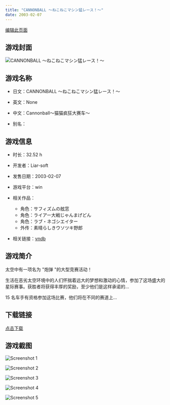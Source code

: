 ```yaml
---
title: "CANNONBALL ～ねこねこマシン猛レース！～"
date: 2003-02-07
---
```

[编辑此页面](https://github.com/ACG-3/ADV3-source/blob/main/source/_posts/games/CANNONBALL%20%EF%BD%9E%E3%81%AD%E3%81%93%E3%81%AD%E3%81%93%E3%83%9E%E3%82%B7%E3%83%B3%E7%8C%9B%E3%83%AC%E3%83%BC%E3%82%B9%EF%BC%81%EF%BD%9E.md)

## 游戏封面

![CANNONBALL ～ねこねこマシン猛レース！～](https%3A//pan.timero.xyz/onedrive/img_lib_001/CANNONBALL%20%EF%BD%9E%E3%81%AD%E3%81%93%E3%81%AD%E3%81%93%E3%83%9E%E3%82%B7%E3%83%B3%E7%8C%9B%E3%83%AC%E3%83%BC%E3%82%B9%EF%BC%81%EF%BD%9E_cover.avif)


## 游戏名称

- 日文：CANNONBALL ～ねこねこマシン猛レース！～
- 英文：None
- 中文：Cannonball～猫猫疯狂大赛车～

- 别名：


## 游戏信息

- 时长：32.52 h
- 开发者：Liar-soft
- 发售日期：2003-02-07
- 游戏平台：win
- 相关作品：
   - 角色：サフィズムの舷窓
   - 角色：ライアー大戦じゃんまげどん
   - 角色：ラブ・ネゴシエイター
   - 外传：素晴らしきウソツキ野郎

- 相关链接：[vndb](https://vndb.org/v602)


## 游戏简介

太空中有一项名为 "炮弹 "的大型竞赛活动！

生活在恶劣太空环境中的人们怀揣着远大的梦想和激动的心情，参加了这场盛大的星际赛事。获胜者将获得丰厚的奖励，至少他们是这样承诺的...

15 名车手有资格参加这场比赛，他们将在不同的赛道上...




## 下载链接

[点击下载](https://pan.timero.xyz/onedrive/adv_lib_001/CANNONBALL%20%EF%BD%9E%E3%81%AD%E3%81%93%E3%81%AD%E3%81%93%E3%83%9E%E3%82%B7%E3%83%B3%E7%8C%9B%E3%83%AC%E3%83%BC%E3%82%B9%EF%BC%81%EF%BD%9E)


## 游戏截图


![Screenshot 1](https%3A//pan.timero.xyz/onedrive/img_lib_001/CANNONBALL%20%EF%BD%9E%E3%81%AD%E3%81%93%E3%81%AD%E3%81%93%E3%83%9E%E3%82%B7%E3%83%B3%E7%8C%9B%E3%83%AC%E3%83%BC%E3%82%B9%EF%BC%81%EF%BD%9E_Screenshot_1.avif)

![Screenshot 2](https%3A//pan.timero.xyz/onedrive/img_lib_001/CANNONBALL%20%EF%BD%9E%E3%81%AD%E3%81%93%E3%81%AD%E3%81%93%E3%83%9E%E3%82%B7%E3%83%B3%E7%8C%9B%E3%83%AC%E3%83%BC%E3%82%B9%EF%BC%81%EF%BD%9E_Screenshot_2.avif)

![Screenshot 3](https%3A//pan.timero.xyz/onedrive/img_lib_001/CANNONBALL%20%EF%BD%9E%E3%81%AD%E3%81%93%E3%81%AD%E3%81%93%E3%83%9E%E3%82%B7%E3%83%B3%E7%8C%9B%E3%83%AC%E3%83%BC%E3%82%B9%EF%BC%81%EF%BD%9E_Screenshot_3.avif)

![Screenshot 4](https%3A//pan.timero.xyz/onedrive/img_lib_001/CANNONBALL%20%EF%BD%9E%E3%81%AD%E3%81%93%E3%81%AD%E3%81%93%E3%83%9E%E3%82%B7%E3%83%B3%E7%8C%9B%E3%83%AC%E3%83%BC%E3%82%B9%EF%BC%81%EF%BD%9E_Screenshot_4.avif)

![Screenshot 5](https%3A//pan.timero.xyz/onedrive/img_lib_001/CANNONBALL%20%EF%BD%9E%E3%81%AD%E3%81%93%E3%81%AD%E3%81%93%E3%83%9E%E3%82%B7%E3%83%B3%E7%8C%9B%E3%83%AC%E3%83%BC%E3%82%B9%EF%BC%81%EF%BD%9E_Screenshot_5.avif)

